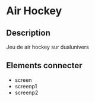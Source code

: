 # Air Hockey

## Description
Jeu de air hockey sur dualunivers

## Elements connecter
* screen
* screenp1
* screenp2